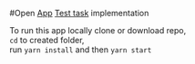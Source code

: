 #Open [App](http://y92067fr.beget.tech)
[Test task](https://vk.com/@maxpfrontend-testovoe-zadanie-2) implementation

To run this app locally clone or download repo,  
```cd``` to created folder,  
run ```yarn install``` and then ```yarn start```
